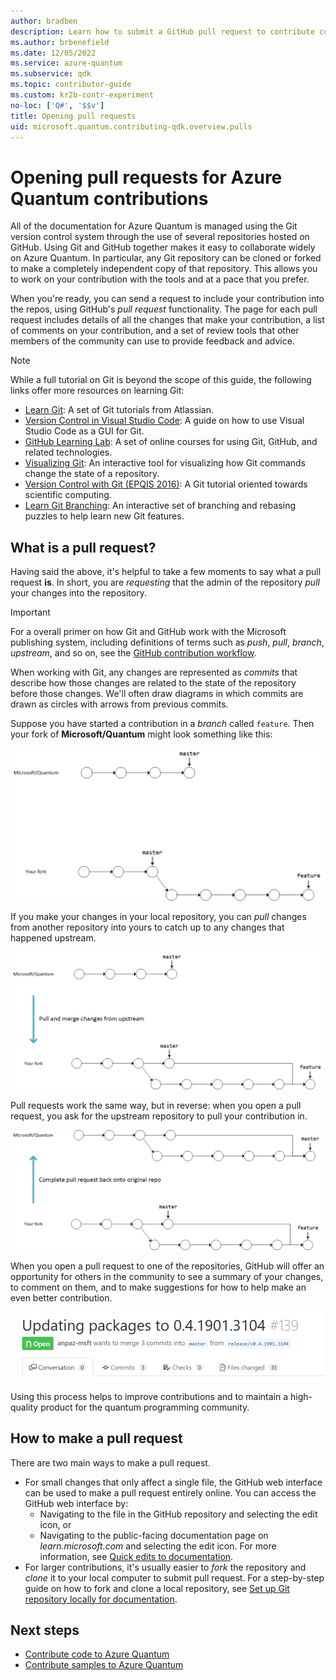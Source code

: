 ```yaml
---
author: bradben
description: Learn how to submit a GitHub pull request to contribute code or documentation to Azure Quantum.
ms.author: brbenefield
ms.date: 12/05/2022
ms.service: azure-quantum
ms.subservice: qdk
ms.topic: contributor-guide
ms.custom: kr2b-contr-experiment
no-loc: ['Q#', '$$v']
title: Opening pull requests
uid: microsoft.quantum.contributing-qdk.overview.pulls
---
```


# Opening pull requests for Azure Quantum contributions

All of the documentation for Azure Quantum is managed using the Git version control system through the use of several repositories hosted on GitHub.
Using Git and GitHub together makes it easy to collaborate widely on Azure Quantum.
In particular, any Git repository can be cloned or forked to make a completely independent copy of that repository.
This allows you to work on your contribution with the tools and at a pace that you prefer.

When you're ready, you can send a request to include your contribution into the repos, using GitHub's _pull request_ functionality.
The page for each pull request includes details of all the changes that make your contribution, a list of comments on your contribution, and a set of review tools that other members of the community can use to provide feedback and advice.

> [!NOTE]
> While a full tutorial on Git is beyond the scope of this guide, the following links offer more resources on learning Git:
>
> - [Learn Git](https://www.atlassian.com/git): A set of Git tutorials from Atlassian.
> - [Version Control in Visual Studio Code](https://code.visualstudio.com/docs/editor/versioncontrol): A guide on how to use Visual Studio Code as a GUI for Git.
> - [GitHub Learning Lab](https://github.com/apps/github-learning-lab): A set of online courses for using Git, GitHub, and related technologies.
> - [Visualizing Git](https://git-school.github.io/visualizing-git/): An interactive tool for visualizing how Git commands change the state of a repository.
> - [Version Control with Git (EPQIS 2016)](https://nbviewer.jupyter.org/github/QuinnPhys/PythonWorkshop-science/blob/master/lecture-1-scicomp-tools-part1.ipynb#Version-Control-with-Git-(50-Minutes)): A Git tutorial oriented towards scientific computing.
> - [Learn Git Branching](https://learngitbranching.js.org/): An interactive set of branching and rebasing puzzles to help learn new Git features.

## What is a pull request? ##

Having said the above, it's helpful to take a few moments to say what a pull request **is**. In short, you are *requesting* that the admin of the repository *pull* your changes into the repository. 

> [!IMPORTANT]
> For a overall primer on how Git and GitHub work with the Microsoft publishing system, including definitions of terms such as *push*, *pull*, *branch*, *upstream*, and so on, see the [GitHub contribution workflow](/contribute/how-to-write-workflows-major).

When working with Git, any changes are represented as _commits_ that describe how those changes are related to the state of the repository before those changes.
We'll often draw diagrams in which commits are drawn as circles with arrows from previous commits.

Suppose you have started a contribution in a _branch_ called `feature`.
Then your fork of **Microsoft/Quantum** might look something like this:

![Diagram of a working branch diverging from original repo.](./media/git-workflow-step0.png)

If you make your changes in your local repository, you can _pull_ changes from another repository into yours to catch up to any changes that happened upstream.

![Diagram that shows paths for pulling and merging changes from an upstream repo.](./media/git-workflow-step1.png)

Pull requests work the same way, but in reverse: when you open a pull request, you ask for the upstream repository to pull your contribution in.

![Diagram of changes pulled back into the original repo.](./media/git-workflow-step2.png)

When you open a pull request to one of the repositories, GitHub will offer an opportunity for others in the community to see a summary of your changes, to comment on them, and to make suggestions for how to help make an even better contribution.

![Screenshot of a pull request in GitHub.](./media/pull-request-header.png)

Using this process helps to improve contributions and to maintain a high-quality product for the quantum programming community.

## How to make a pull request ##

There are two main ways to make a pull request.  

- For small changes that only affect a single file, the GitHub web interface can be used to make a pull request entirely online. You can access the GitHub web interface by:
  - Navigating to the file in the GitHub repository and selecting the edit icon, or
  - Navigating to the public-facing documentation page on *learn.microsoft.com* and selecting the edit icon. For more information, see [Quick edits to documentation](/contribute/#quick-edits-to-documentation).
- For larger contributions, it's usually easier to *fork* the repository and *clone* it to your local computer to submit pull request. For a step-by-step guide on how to fork and clone a local repository, see [Set up Git repository locally for documentation](/contribute/get-started-setup-local).

## Next steps ##

- [Contribute code to Azure Quantum](xref:microsoft.quantum.contributing-qdk.overview.code)
- [Contribute samples to Azure Quantum](xref:microsoft.quantum.contributing-qdk.overview.samples)